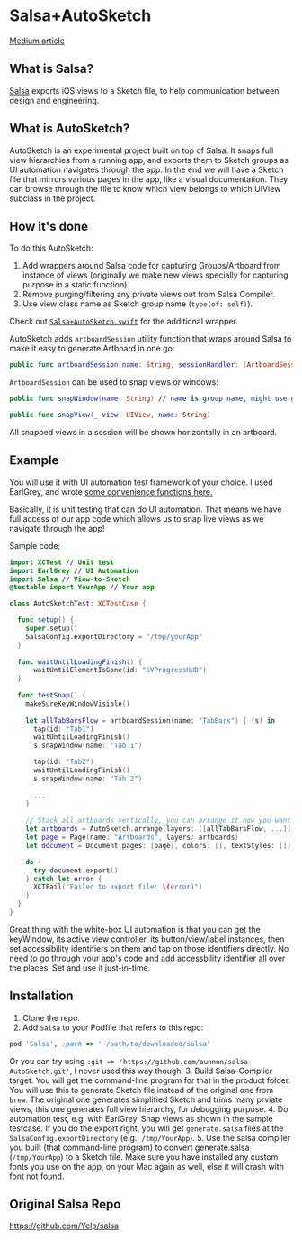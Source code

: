 # Salsa+AutoSketch

[Medium article](https://blog.oozou.com/documenting-ios-apps-visually-e8736b431cf7)

## What is Salsa?
[Salsa](https://github.com/Yelp/salsa) exports iOS views to a Sketch file, to help communication between design and engineering.

## What is AutoSketch?
AutoSketch is an experimental project built on top of Salsa. It snaps full view hierarchies from a running app, and exports them to Sketch groups as UI automation navigates through the app. In the end we will have a Sketch file that mirrors various pages in the app, like a visual documentation. They can browse through the file to know which view belongs to which UIView subclass in the project.

## How it's done
To do this AutoSketch:
1. Add wrappers around Salsa code for capturing Groups/Artboard from instance of views (originally we make new views specially for capturing purpose in a static function).
2. Remove purging/filtering any private views out from Salsa Compiler.
3. Use view class name as Sketch group name (`type(of: self)`).

Check out [`Salsa+AutoSketch.swift`](https://github.com/aunnnn/salsa-AutoSketch/blob/master/Salsa/Salsa%2BAutoSketch.swift) for the additional wrapper.

AutoSketch adds `artboardSession` utility function that wraps around Salsa to make it easy to generate Artboard in one go:
```swift
public func artboardSession(name: String, sessionHandler: (ArtboardSession) -> Void) -> Artboard
```

`ArtboardSession` can be used to snap views or windows:

```swift
public func snapWindow(name: String) // name is group name, might use group name as view controller subclass, to make it easy to find
```
```swift
public func snapView(_ view: UIView, name: String)
```
All snapped views in a session will be shown horizontally in an artboard.

## Example
You will use it with UI automation test framework of your choice. I used EarlGrey, and wrote [some convenience functions here.](https://github.com/aunnnn/EarlGrey-Convenience)

Basically, it is unit testing that can do UI automation. That means we have full access of our app code which allows us to snap live views as we navigate through the app!

Sample code:

```swift
import XCTest // Unit test
import EarlGrey // UI Automation
import Salsa // View-to-Sketch
@testable import YourApp // Your app

class AutoSketchTest: XCTestCase {

  func setup() {
    super.setup()
    SalsaConfig.exportDirectory = "/tmp/yourApp"
  }
  
  func waitUntilLoadingFinish() {
      waitUntilElementIsGone(id: "SVProgressHUD")
  }
    
  func testSnap() {
    makeSureKeyWindowVisible()
    
    let allTabBarsFlow = artboardSession(name: "TabBars") { (s) in
      tap(id: "Tab1")
      waitUntilLoadingFinish()
      s.snapWindow(name: "Tab 1")

      tap(id: "Tab2")
      waitUntilLoadingFinish()
      s.snapWindow(name: "Tab 2")
      
      ...
    }
    
    // Stack all artboards vertically, you can arrange it how you want in 2d space with 2d array
    let artboards = AutoSketch.arrange(layers: [[allTabBarsFlow, ...]], verticalPadding: 200, horizontalPadding: 200)
    let page = Page(name: "Artboards", layers: artboards)
    let document = Document(pages: [page], colors: [], textStyles: [])

    do {
      try document.export()
    } catch let error {
      XCTFail("Failed to export file: \(error)")
    }
  }  
}
```

Great thing with the white-box UI automation is that you can get the keyWindow, its active view controller, its button/view/label instances, then set accessibility identifiers on them and tap on those identifiers directly. No need to go through your app's code and add accessbility identifier all over the places. Set and use it just-in-time.

## Installation
1. Clone the repo.
2. Add `Salsa` to your Podfile that refers to this repo:
```ruby
pod 'Salsa', :path => '~/path/to/downloaded/salsa'
```
Or you can try using `:git => 'https://github.com/aunnnn/salsa-AutoSketch.git'`, I never used this way though.
3. Build Salsa-Complier target. You will get the command-line program for that in the product folder. You will use this to generate Sketch file instead of the original one from `brew`. The original one generates simplified Sketch and trims many prviate views, this one generates full view hierarchy, for debugging purpose.
4. Do automation test, e.g. with EarlGrey. Snap views as shown in the sample testcase. If you do the export right, you will get `generate.salsa` files at the `SalsaConfig.exportDirectory` (e.g., `/tmp/YourApp`).
5. Use the salsa compiler you built (that command-line program) to convert generate.salsa (`/tmp/YourApp`) to a Sketch file. Make sure you have installed any custom fonts you use on the app, on your Mac again as well, else it will crash with font not found.

## Original Salsa Repo
https://github.com/Yelp/salsa
